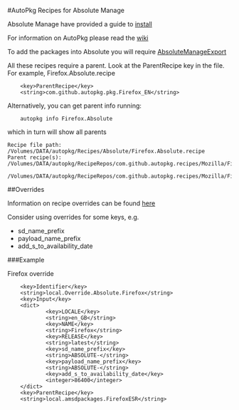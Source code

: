 #AutoPkg Recipes for Absolute Manage

Absolute Manage have provided a guide to [install](http://forums.absolute.com/kb.php?a=1062&hilit=autopkg)

For information on AutoPkg please read the [wiki](https://github.com/autopkg/autopkg/wiki/Getting-Started)

To add the packages into Absolute you will require [AbsoluteManageExport](https://github.com/tburgin/AbsoluteManageExport)

All these recipes require a parent.  Look at the ParentRecipe key in the file.  For example, Firefox.Absolute.recipe

        <key>ParentRecipe</key>
        <string>com.github.autopkg.pkg.Firefox_EN</string>
        
Alternatively, you can get parent info running:

        autopkg info Firefox.Absolute
        
which in turn will show all parents

    Recipe file path:    /Volumes/DATA/autopkg/Recipes/Absolute/Firefox.Absolute.recipe
    Parent recipe(s):    /Volumes/DATA/autopkg/RecipeRepos/com.github.autopkg.recipes/Mozilla/Firefox.pkg.recipe
                         /Volumes/DATA/autopkg/RecipeRepos/com.github.autopkg.recipes/Mozilla/Firefox.download.recipe

##Overrides

Information on recipe overrides can be found [here](https://github.com/autopkg/autopkg/wiki/Recipe-Overrides)

Consider using overrides for some keys, e.g.

* sd\_name\_prefix
* payload\_name\_prefix
* add\_s\_to\_availability\_date

###Example

Firefox override

        <key>Identifier</key>
        <string>local.Override.Absolute.Firefox</string>
        <key>Input</key>
        <dict>
                <key>LOCALE</key>
                <string>en_GB</string>
                <key>NAME</key>
                <string>Firefox</string>
                <key>RELEASE</key>
                <string>latest</string>
                <key>sd_name_prefix</key>
                <string>ABSOLUTE-</string>
                <key>payload_name_prefix</key>
                <string>ABSOLUTE-</string>
                <key>add_s_to_availability_date</key>
                <integer>86400</integer>
        </dict>
        <key>ParentRecipe</key>
        <string>local.amsdpackages.FirefoxESR</string>
